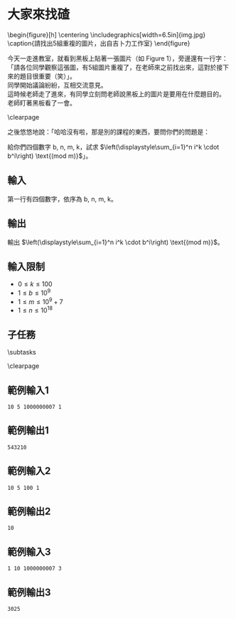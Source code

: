 # 大家來找碴

\begin{figure}[h]
\centering
\includegraphics[width=6.5in]{img.jpg}
\caption{請找出5組重複的圖片，出自吉卜力工作室}
\end{figure}

今天一走進教室，就看到黑板上貼著一張圖片（如 Figure 1），旁邊還有一行字：「請各位同學觀察這張圖，有5組圖片重複了，在老師來之前找出來，這對於接下來的題目很重要（笑）」。  
同學開始議論紛紛，互相交流意見。  
這時候老師走了進來，有同學立刻問老師說黑板上的圖片是要用在什麼題目的。  
老師盯著黑板看了一會。  

\clearpage

之後悠悠地說：「哈哈沒有啦，那是別的課程的東西，要問你們的問題是：  

給你們四個數字 $\text{b, n, m, k}$，試求 $\left(\displaystyle\sum_{i=1}^n i^k \cdot b^i\right) \text{(mod m)}$」。  

## 輸入
第一行有四個數字，依序為 $\text{b, n, m, k}$。  

## 輸出
輸出 $\left(\displaystyle\sum_{i=1}^n i^k \cdot b^i\right) \text{(mod m)}$。  

## 輸入限制
 - $0 \leq k \leq 100$
 - $1 \leq b \leq 10^9$
 - $1 \leq m \leq 10^9+7$
 - $1 \leq n \leq 10^{18}$

## 子任務
\subtasks

\clearpage

## 範例輸入1
```
10 5 1000000007 1
```

## 範例輸出1
```
543210
```

## 範例輸入2
```
10 5 100 1
```

## 範例輸出2
```
10
```

## 範例輸入3
```
1 10 1000000007 3
```

## 範例輸出3
```
3025
```
